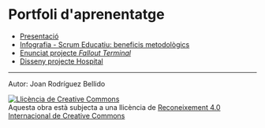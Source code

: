 Portfoli d'aprenentatge
=======================

* [Presentació](Presentacio.md)
* [Infografia - Scrum Educatiu: beneficis metodològics](Infografia-Scrum.md)
* [Enunciat projecte _Fallout Terminal_](ft.pdf)
* [Disseny projecte Hospital](projecte-hospital.md)

---

Autor: Joan Rodríguez Bellido

<a rel="license" href="http://creativecommons.org/licenses/by/4.0/"><img alt="Llicència de Creative Commons" style="border-width:0" src="https://i.creativecommons.org/l/by/4.0/88x31.png" /></a><br />Aquesta obra està subjecta a una llicència de <a rel="license" href="http://creativecommons.org/licenses/by/4.0/">Reconeixement 4.0 Internacional de Creative Commons</a>